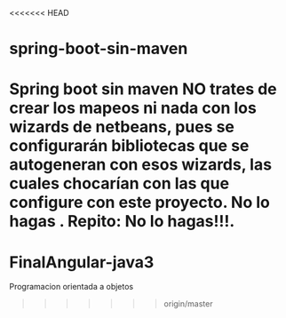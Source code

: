 <<<<<<< HEAD
# spring-boot-sin-maven
Spring boot sin maven
NO trates de crear los mapeos ni nada con los wizards de netbeans, pues se configurarán bibliotecas que se autogeneran con esos wizards, las cuales chocarían con las que configure con este proyecto. No lo hagas . Repito: No lo hagas!!!.
=======
# FinalAngular-java3

Programacion orientada a objetos
>>>>>>> origin/master
